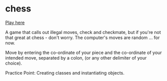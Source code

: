 # chess

<a href="https://repl.it/EMbd/0">Play here</a>

A game that calls out illegal moves, check and checkmate, but if you're not that great at chess - don't worry. The computer's moves are random ... for now.

Move by entering the co-ordinate of your piece and the co-ordinate of your intended move, separated by a colon, (or any other delimiter of your choice).

Practice Point: Creating classes and instantiating objects.
